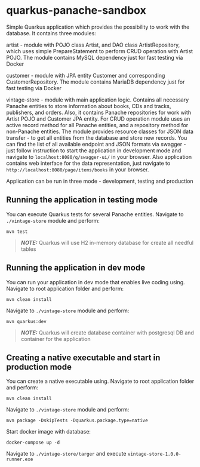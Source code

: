 # quarkus-panache-sandbox

Simple Quarkus application which provides the possibility to work with the database.
It contains three modules:

artist - module with POJO class Artist, and DAO class ArtistRepository, which uses simple PrepareStatement to perform CRUD operation with Artist POJO.
The module contains MySQL dependency just for fast testing via Docker

customer - module with JPA entity Customer and corresponding CustomerRepository. The module contains MariaDB dependency just for fast testing via Docker

vintage-store - module with main application logic. Contains all necessary Panache entities to store information about books, CDs and tracks, publishers, and orders. Also, it contains Panache repositories for work with Artist POJO and Customer JPA entity.
For CRUD operation module uses an active record method for all Panache entities, and a repository method for non-Panache entities.
The module provides resource classes for JSON data transfer - to get all entities from the database and store new records. You can find the list of all available endpoint and JSON formats via swagger - just follow instruction to start the application in development mode and navigate to ```localhost:8080/q/swagger-ui/``` in your browser.
Also application contains web interface for the data representation, just navigate to ```http://localhost:8080/page/items/books``` in your browser.

Application can be run in three mode - development, testing and production
## Running the application in testing mode
You can execute Quarkus tests for several Panache entities.
Navigate to ```./vintage-store``` module and perform:
```
mvn test
```
> **_NOTE:_**  Quarkus will use H2 in-memory database for create all needful tables 

## Running the application in dev mode

You can run your application in dev mode that enables live coding using.
Navigate to root application folder and perform:
```
mvn clean install
```
Navigate to ```./vintage-store``` module and perform:
```
mvn quarkus:dev
```

> **_NOTE:_**  Quarkus will create database container with postgresql DB and container for the application


## Creating a native executable and start in production mode

You can create a native executable using.
Navigate to root application folder and perform:
```
mvn clean install
```
Navigate to ```./vintage-store``` module and perform:
```
mvn package -DskipTests -Dquarkus.package.type=native
```
Start docker image with database:
```
docker-compose up -d
```
Navigate to ```./vintage-store/targer``` and execute ```vintage-store-1.0.0-runner.exe```

